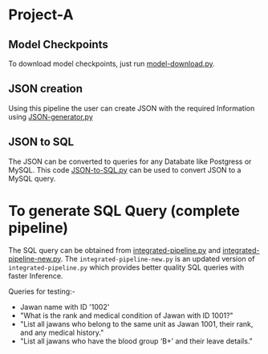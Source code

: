 # Project-A

## Model Checkpoints
To download model checkpoints, just run [model-download.py](https://github.com/Aaditya019Jain/Project-A/blob/main/model-download.py).

## JSON creation
Using this pipeline the user can create JSON with the required Information using [JSON-generator.py](https://github.com/Aaditya019Jain/Project-A/blob/main/JSON-generator.py)

## JSON to SQL
The JSON can be converted to queries for any Databate like Postgress or MySQL. This code [JSON-to-SQL.py](https://github.com/Aaditya019Jain/Project-A/blob/main/JSON-to-SQL.py) can be used to convert JSON to a MySQL query.

# To generate SQL Query (complete pipeline)
The SQL query can be obtained from [integrated-pipeline.py](https://github.com/Aaditya019Jain/Project-A/blob/main/Integrated-pipeline.py) and [integrated-pipeline-new.py](https://github.com/Aaditya019Jain/Project-A/blob/main/Integrated-pipeline-new.py).
The ```integrated-pipeline-new.py``` is an updated version of ```integrated-pipeline.py``` which provides better quality SQL queries with faster Inference.

Queries for testing:-
<ul>
  <li>Jawan name with ID '1002'</li>
  <li>"What is the rank and medical condition of Jawan with ID 1001?"</li>
  <li>"List all jawans who belong to the same unit as Jawan 1001, their rank, and any medical history."</li>
  <li>"List all jawans who have the blood group ‘B+’ and their leave details."</li>
</ul>
